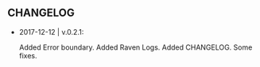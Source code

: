 ## CHANGELOG

- 2017-12-12 | v.0.2.1:

  Added Error boundary.
  Added Raven Logs.
  Added CHANGELOG.
  Some fixes.

